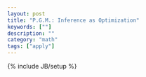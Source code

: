 ```yaml
---
layout: post
title: "P.G.M.: Inference as Optimization"
keywords: [""] 
description: ""
category: "math"
tags: ["apply"]
---
```

{% include JB/setup %}
